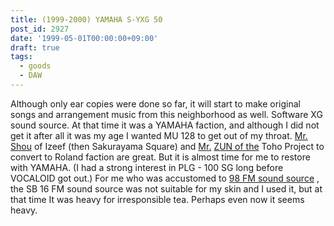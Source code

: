 ```yaml
---
title: (1999-2000) YAMAHA S-YXG 50
post_id: 2927
date: '1999-05-01T00:00:00+09:00'
draft: true
tags:
  - goods
  - DAW
---
```


Although only ear copies were done so far, it will start to make original songs and arrangement music from this neighborhood as well. Software XG sound source. At that time it was a YAMAHA faction, and although I did not get it after all it was my age I wanted MU 128 to get out of my throat. [Mr. Shou](http://sky.geocities.jp/izeefss/izeef/) of Izeef (then Sakurayama Square) and [Mr.](http://sky.geocities.jp/izeefss/izeef/) [ZUN of the](http://www16.big.or.jp/%7Ezun/) Toho Project to convert to Roland faction are great. But it is almost time for me to restore with YAMAHA. (I had a strong interest in PLG - 100 SG long before VOCALOID got out.) For me who was accustomed to [98 FM sound source](https://danmaq.com/pc-9821) , the SB 16 FM sound source was not suitable for my skin and I used it, but at that time It was heavy for irresponsible tea. Perhaps even now it seems heavy.
